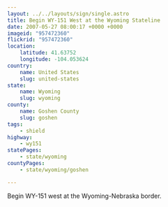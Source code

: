 ```yaml
---
layout: ../../layouts/sign/single.astro
title: Begin WY-151 West at the Wyoming Stateline
date: 2007-05-27 08:00:17 +0000 +0000
imageid: "957472360"
flickrid: "957472360"
location:
    latitude: 41.63752
    longitude: -104.053624
country:
    name: United States
    slug: united-states
state:
    name: Wyoming
    slug: wyoming
county:
    name: Goshen County
    slug: goshen
tags:
    - shield
highway:
    - wy151
statePages:
    - state/wyoming
countyPages:
    - state/wyoming/goshen

---
```

Begin WY-151 west at the Wyoming-Nebraska border.